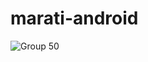 # marati-android

![Group 50](https://github.com/mohammad-firmansyah/marati-android/assets/66255380/6edc7cfc-c953-4410-a294-5064eaac95a2)
